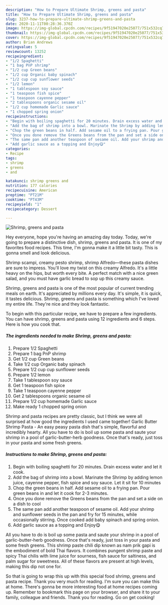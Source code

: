 ```yaml
---
description: "How to Prepare Ultimate Shrimp, greens and pasta"
title: "How to Prepare Ultimate Shrimp, greens and pasta"
slug: 3237-how-to-prepare-ultimate-shrimp-greens-and-pasta
date: 2020-11-11T00:28:36.370Z
image: https://img-global.cpcdn.com/recipes/9f51947020e25077/751x532cq70/shrimp-greens-and-pasta-recipe-main-photo.jpg
thumbnail: https://img-global.cpcdn.com/recipes/9f51947020e25077/751x532cq70/shrimp-greens-and-pasta-recipe-main-photo.jpg
cover: https://img-global.cpcdn.com/recipes/9f51947020e25077/751x532cq70/shrimp-greens-and-pasta-recipe-main-photo.jpg
author: Brian Andrews
ratingvalue: 5
reviewcount: 13252
recipeingredient:
- "1/2 Spaghetti"
- "1 bag PnP shrimp"
- "1/2 cup Green beans"
- "1/2 cup Organic baby spinach"
- "1/2 cup cup sunflower seeds"
- "1/2 lemon"
- "1 tablespoon soy sauce"
- "1 teaspoon fish spice"
- "1 teaspoon cayenne pepper"
- "2 tablespoons organic sesame oil"
- "1/2 cup homemade Garlic sauce"
- "1 chopped spring onion"
recipeinstructions:
- "Begin with boiling spaghetti for 20 minutes. Drain excess water and let it cook."
- "Add the bag of shrimp into a bowl. Marinate the Shrimp by adding lemon juice, cayenne pepper, fish spice and soy sauce. Let it sit for 10 minutes"
- "Chop the green beans in half. Add sesame oil to a frying pan. Pour green beans in and let it cook for 2-3 minutes."
- "Once you done remove the Greens beans from the pan and set a side on a dish to cool"
- "The same pan add another teaspoon of sesame oil. Add your shrimp and sunflower seeds in the pan and fry for 15 minutes, while occasionally stirring. Once cooked add baby spinach and spring onion."
- "Add garlic sauce as a topping and Enjoy😋"
categories:
- Recipe
tags:
- shrimp
- greens
- and

katakunci: shrimp greens and 
nutrition: 177 calories
recipecuisine: American
preptime: "PT21M"
cooktime: "PT43M"
recipeyield: "1"
recipecategory: Dessert

---
```



![Shrimp, greens and pasta](https://img-global.cpcdn.com/recipes/9f51947020e25077/751x532cq70/shrimp-greens-and-pasta-recipe-main-photo.jpg)

Hey everyone, hope you're having an amazing day today. Today, we're going to prepare a distinctive dish, shrimp, greens and pasta. It is one of my favorites food recipes. This time, I'm gonna make it a little bit tasty. This is gonna smell and look delicious.

Shrimp scampi, creamy pesto shrimp, shrimp Alfredo—these pasta dishes are sure to impress. You&#39;ll love my twist on this creamy Alfredo. It&#39;s a little heavy on the hips, but worth every bite. A perfect match with a nice green salad, and you must have garlic bread to sop up this creamy sauce.

Shrimp, greens and pasta is one of the most popular of current trending meals on earth. It's appreciated by millions every day. It's simple, it is quick, it tastes delicious. Shrimp, greens and pasta is something which I've loved my entire life. They're nice and they look fantastic.


To begin with this particular recipe, we have to prepare a few ingredients. You can have shrimp, greens and pasta using 12 ingredients and 6 steps. Here is how you cook that.

<!--inarticleads1-->

##### The ingredients needed to make Shrimp, greens and pasta:

1. Prepare 1/2 Spaghetti
1. Prepare 1 bag PnP shrimp
1. Get 1/2 cup Green beans
1. Take 1/2 cup Organic baby spinach
1. Prepare 1/2 cup cup sunflower seeds
1. Prepare 1/2 lemon
1. Take 1 tablespoon soy sauce
1. Get 1 teaspoon fish spice
1. Take 1 teaspoon cayenne pepper
1. Get 2 tablespoons organic sesame oil
1. Prepare 1/2 cup homemade Garlic sauce
1. Make ready 1 chopped spring onion


Shrimp and pasta recipes are pretty classic, but I think we were all surprised at how good the ingredients I used came together! Garlic Butter Shrimp Pasta - An easy peasy pasta dish that&#39;s simple, flavorful and incredibly hearty. All you have to do is boil up some pasta and saute your shrimp in a pool of garlic-butter-herb goodness. Once that&#39;s ready, just toss in your pasta and some fresh greens. 

<!--inarticleads2-->

##### Instructions to make Shrimp, greens and pasta:

1. Begin with boiling spaghetti for 20 minutes. Drain excess water and let it cook.
1. Add the bag of shrimp into a bowl. Marinate the Shrimp by adding lemon juice, cayenne pepper, fish spice and soy sauce. Let it sit for 10 minutes
1. Chop the green beans in half. Add sesame oil to a frying pan. Pour green beans in and let it cook for 2-3 minutes.
1. Once you done remove the Greens beans from the pan and set a side on a dish to cool
1. The same pan add another teaspoon of sesame oil. Add your shrimp and sunflower seeds in the pan and fry for 15 minutes, while occasionally stirring. Once cooked add baby spinach and spring onion.
1. Add garlic sauce as a topping and Enjoy😋


All you have to do is boil up some pasta and saute your shrimp in a pool of garlic-butter-herb goodness. Once that&#39;s ready, just toss in your pasta and some fresh greens. This shrimp paste chili dip known as nam prik gapi is the embodiment of bold Thai flavors. It combines pungent shrimp paste and spicy Thai chilis with lime juice for sourness, fish sauce for saltiness, and palm sugar for sweetness. All of these flavors are present at high levels, making this dip not one for. 

So that is going to wrap this up with this special food shrimp, greens and pasta recipe. Thank you very much for reading. I'm sure you can make this at home. There's gonna be more interesting food at home recipes coming up. Remember to bookmark this page on your browser, and share it to your family, colleague and friends. Thank you for reading. Go on get cooking!
